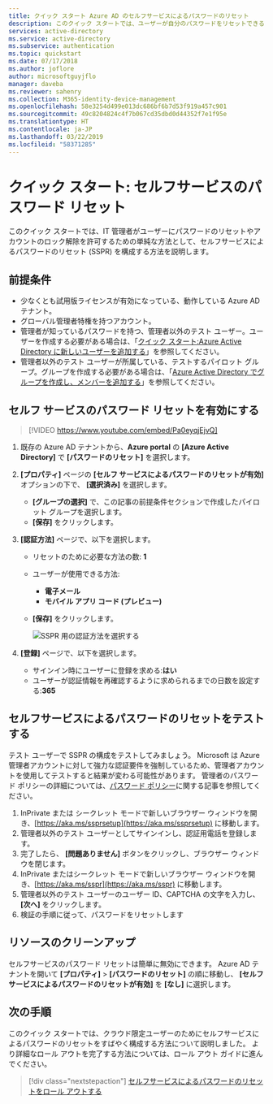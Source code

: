 ```yaml
---
title: クイック スタート Azure AD のセルフサービスによるパスワードのリセット
description: このクイック スタートでは、ユーザーが自分のパスワードをリセットできるように、Azure AD のセルフサービスによるパスワードのリセットをすばやく構成します
services: active-directory
ms.service: active-directory
ms.subservice: authentication
ms.topic: quickstart
ms.date: 07/17/2018
ms.author: joflore
author: microsoftguyjflo
manager: daveba
ms.reviewer: sahenry
ms.collection: M365-identity-device-management
ms.openlocfilehash: 58e3254d499e013dc686bf6b7d53f919a457c901
ms.sourcegitcommit: 49c8204824c4f7b067cd35dbd0d44352f7e1f95e
ms.translationtype: HT
ms.contentlocale: ja-JP
ms.lasthandoff: 03/22/2019
ms.locfileid: "58371285"
---
```

# <a name="quickstart-self-service-password-reset"></a>クイック スタート: セルフサービスのパスワード リセット

このクイック スタートでは、IT 管理者がユーザーにパスワードのリセットやアカウントのロック解除を許可するための単純な方法として、セルフサービスによるパスワードのリセット (SSPR) を構成する方法を説明します。

## <a name="prerequisites"></a>前提条件

* 少なくとも試用版ライセンスが有効になっている、動作している Azure AD テナント。
* グローバル管理者特権を持つアカウント。
* 管理者が知っているパスワードを持つ、管理者以外のテスト ユーザー。ユーザーを作成する必要がある場合は、「[クイック スタート:Azure Active Directory に新しいユーザーを追加する](../add-users-azure-active-directory.md)」を参照してください。
* 管理者以外のテスト ユーザーが所属している、テストするパイロット グループ。グループを作成する必要がある場合は、「[Azure Active Directory でグループを作成し、メンバーを追加する](../active-directory-groups-create-azure-portal.md)」を参照してください。

## <a name="enable-self-service-password-reset"></a>セルフ サービスのパスワード リセットを有効にする

> [!VIDEO https://www.youtube.com/embed/Pa0eyqjEjvQ]

1. 既存の Azure AD テナントから、**Azure portal** の **[Azure Active Directory]** で **[パスワードのリセット]** を選択します。

2. **[プロパティ]** ページの **[セルフ サービスによるパスワードのリセットが有効]** オプションの下で、 **[選択済み]** を選択します。
    * **[グループの選択]** で、この記事の前提条件セクションで作成したパイロット グループを選択します。
    * **[保存]** をクリックします。

3. **[認証方法]** ページで、以下を選択します。
   * リセットのために必要な方法の数: **1**
   * ユーザーが使用できる方法:
      * **電子メール**
      * **モバイル アプリ コード (プレビュー)**
   * **[保存]** をクリックします。

     ![SSPR 用の認証方法を選択する][Authentication]

4. **[登録]** ページで、以下を選択します。
   * サインイン時にユーザーに登録を求める:**はい**
   * ユーザーが認証情報を再確認するように求められるまでの日数を設定する:**365**

## <a name="test-self-service-password-reset"></a>セルフサービスによるパスワードのリセットをテストする

テスト ユーザーで SSPR の構成をテストしてみましょう。 Microsoft は Azure 管理者アカウントに対して強力な認証要件を強制しているため、管理者アカウントを使用してテストすると結果が変わる可能性があります。 管理者のパスワード ポリシーの詳細については、[パスワード ポリシー](concept-sspr-policy.md)に関する記事を参照してください。

1. InPrivate または シークレット モードで新しいブラウザー ウィンドウを開き、[https://aka.ms/ssprsetup](https://aka.ms/ssprsetup) に移動します。
2. 管理者以外のテスト ユーザーとしてサインインし、認証用電話を登録します。
3. 完了したら、 **[問題ありません]** ボタンをクリックし、ブラウザー ウィンドウを閉じます。
4. InPrivate またはシークレット モードで新しいブラウザー ウィンドウを開き、[https://aka.ms/sspr](https://aka.ms/sspr) に移動します。
5. 管理者以外のテスト ユーザーのユーザー ID、CAPTCHA の文字を入力し、 **[次へ]** をクリックします。
6. 検証の手順に従って、パスワードをリセットします

## <a name="clean-up-resources"></a>リソースのクリーンアップ

セルフサービスのパスワード リセットは簡単に無効にできます。 Azure AD テナントを開いて **[プロパティ]**  >  **[パスワードのリセット]** の順に移動し、 **[セルフ サービスによるパスワードのリセットが有効]** を **[なし]** に選択します。

## <a name="next-steps"></a>次の手順

このクイック スタートでは、クラウド限定ユーザーのためにセルフサービスによるパスワードのリセットをすばやく構成する方法について説明しました。 より詳細なロール アウトを完了する方法については、ロール アウト ガイドに進んでください。

> [!div class="nextstepaction"]
> [セルフサービスによるパスワードのリセットをロール アウトする](howto-sspr-deployment.md)

[Authentication]: ./media/quickstart-sspr/sspr-authentication-methods.png "Azure AD の使用できる認証方法と必要な数量"

